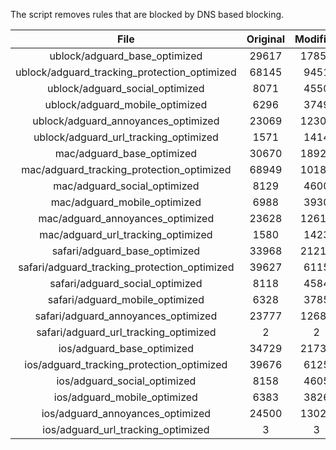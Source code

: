 The script removes rules that are blocked by DNS based blocking.


| File | Original | Modified |
|:----:|:-----:|:-----:|
| ublock/adguard_base_optimized | 29617 | 17857 |
| ublock/adguard_tracking_protection_optimized | 68145 | 9451 |
| ublock/adguard_social_optimized | 8071 | 4550 |
| ublock/adguard_mobile_optimized | 6296 | 3749 |
| ublock/adguard_annoyances_optimized | 23069 | 12304 |
| ublock/adguard_url_tracking_optimized | 1571 | 1414 |
| mac/adguard_base_optimized | 30670 | 18920 |
| mac/adguard_tracking_protection_optimized | 68949 | 10186 |
| mac/adguard_social_optimized | 8129 | 4600 |
| mac/adguard_mobile_optimized | 6988 | 3930 |
| mac/adguard_annoyances_optimized | 23628 | 12615 |
| mac/adguard_url_tracking_optimized | 1580 | 1423 |
| safari/adguard_base_optimized | 33968 | 21219 |
| safari/adguard_tracking_protection_optimized | 39627 | 6115 |
| safari/adguard_social_optimized | 8118 | 4584 |
| safari/adguard_mobile_optimized | 6328 | 3785 |
| safari/adguard_annoyances_optimized | 23777 | 12683 |
| safari/adguard_url_tracking_optimized | 2 | 2 |
| ios/adguard_base_optimized | 34729 | 21731 |
| ios/adguard_tracking_protection_optimized | 39676 | 6125 |
| ios/adguard_social_optimized | 8158 | 4605 |
| ios/adguard_mobile_optimized | 6383 | 3826 |
| ios/adguard_annoyances_optimized | 24500 | 13022 |
| ios/adguard_url_tracking_optimized | 3 | 3 |